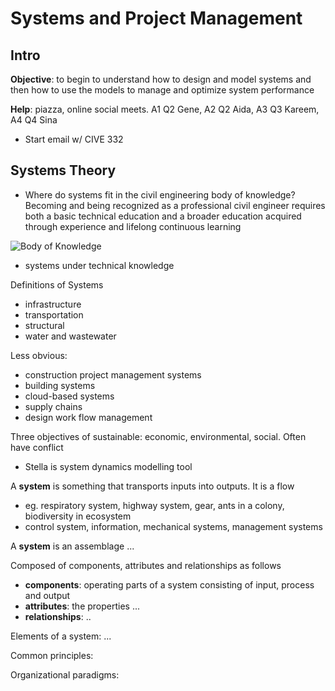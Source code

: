 # Systems and Project Management

## Intro

**Objective**: to begin to understand how to design and model systems and then how to use the models to manage and optimize system performance

**Help**: piazza, online social meets. A1 Q2 Gene, A2 Q2 Aida, A3 Q3 Kareem, A4 Q4 Sina

- Start email w/ CIVE 332

## Systems Theory

- Where do systems fit in the civil engineering body of knowledge? Becoming and being recognized as a professional civil engineer requires both a basic technical education and a broader education acquired through experience and lifelong continuous learning

![Body of Knowledge](https://i.imgur.com/FqAicJV.png?1)

- systems under technical knowledge

Definitions of Systems

- infrastructure
- transportation
- structural
- water and wastewater

Less obvious:

- construction project management systems
- building systems
- cloud-based systems
- supply chains
- design work flow management

Three objectives of sustainable: economic, environmental, social. Often have conflict

- Stella is system dynamics modelling tool

A **system** is something that transports inputs into outputs. It is a flow

- eg. respiratory system, highway system, gear, ants in a colony, biodiversity in ecosystem
- control system, information, mechanical systems, management systems

A **system** is an assemblage ...

Composed of components, attributes and relationships as follows

- **components**: operating parts of a system consisting of input, process and output
- **attributes**: the properties ...
- **relationships**: ..

Elements of a system: ...

Common principles:

Organizational paradigms:
